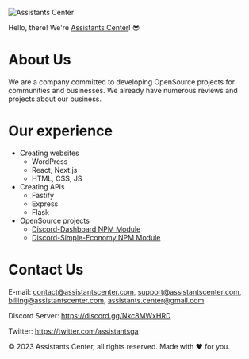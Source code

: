 ![Assistants Center](https://cdn.assistantscenter.com/kxkwe7xd)

Hello, there! We're [Assistants Center](https://assistantscenter.com)! 😎

# About Us

We are a company committed to developing OpenSource projects for communities and businesses. We already have numerous reviews and projects about our business.

# Our experience

- Creating websites
  - WordPress
  - React, Next.js
  - HTML, CSS, JS
- Creating APIs
  - Fastify
  - Express
  - Flask
- OpenSource projects
  - [Discord-Dashboard NPM Module](https://www.npmjs.com/package/discord-dashboard)
  - [Discord-Simple-Economy NPM Module](https://www.npmjs.com/package/discord-simple-economy)

# Contact Us

E-mail: contact@assistantscenter.com, support@assistantscenter.com, billing@assistantscenter.com, assistants.center@gmail.com

Discord Server: https://discord.gg/Nkc8MWxHRD

Twitter: https://twitter.com/assistantsga

© 2023 Assistants Center, all rights reserved. Made with ❤️ for you.
